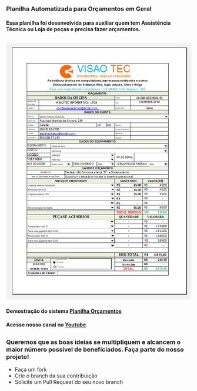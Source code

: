 ### Planilha Automatizada para Orçamentos em Geral
#### Essa planilha foi desenvolvida para auxiliar quem tem Assistência Técnica ou Loja de peças e precisa fazer orçamentos.
##

![systemos](https://github.com/visaotec/PlanilhaOr-amentos/blob/main/capa.PNG)

#### Demostração do sistema [Planilha Orçamentos](https://www.youtube.com/watch?v=WX8HwusQ6eI)
#### Acesse nosso canal no [Youtube](https://www.youtube.com/channel/UCrQgt3TC4XIX9jxLkiENBRA)
##
### Queremos que as boas ideias se multipliquem e alcancem o maior número possível de beneficiados. Faça parte do nosso projeto!  
* Faça um fork
* Crie o branch da sua contribuição
* Solicite um Pull Request do seu novo branch
